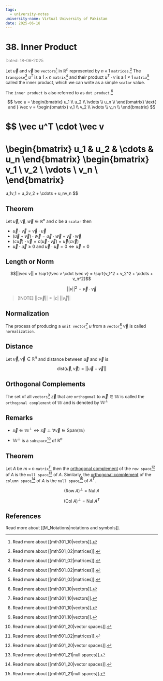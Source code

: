 ```yaml
---
tags:
  - university-notes
university-name: Virtual University of Pakistan
date: 2025-06-18
---
```


# 38. Inner Product

<span style="color: gray;">Dated: 18-06-2025</span>

Let $\vec u$ and $\vec v$ be `vectors`[^1] in $\mathbb R^n$ represented by $n \times 1$ `matrices`.[^2] The `transpose`[^2] $u^T$ is a $1 \times n$ `matrix`[^2] and their product $u^T \cdot v$ is a $1 \times 1$ `matrix`[^2] called the inner product, which we can write as a simple `scalar` value.

The `inner product` is also referred to as `dot product`.[^1]

$$
\vec u =
\begin{bmatrix}
	u_1 \\
	u_2 \\
	\vdots \\
	u_n \\
\end{bmatrix}
\text{ and }
\vec v =
\begin{bmatrix}
	v_1 \\
	v_2 \\
	\vdots \\
	v_n \\
\end{bmatrix}
$$

$$
\vec u^T \cdot \vec v
=
\begin{bmatrix}
	u_1 & u_2 & \cdots & u_n
\end{bmatrix}
\begin{bmatrix}
	v_1 \\
	v_2 \\
	\vdots \\
	v_n \\
\end{bmatrix}
=
u_1v_1 + u_2v_2 + \cdots + u_nv_n
$$

## Theorem

Let $\vec u, \vec v, \vec w \in \mathbb R^n$ and $c$ be a `scalar` then

- $\vec u \cdot \vec v = \vec v \cdot \vec u$
- $(\vec u + \vec v) \cdot \vec w = \vec u \cdot \vec w + \vec v \cdot \vec w$
- $(c \vec u) \cdot \vec v = c(\vec u \cdot \vec v) = \vec u (c \vec v)$
- $\vec u \cdot \vec u \ge 0$ and $\vec u \cdot \vec u = 0 \iff \vec u = 0$

## Length or Norm

$$||\vec v|| = \sqrt{\vec v \cdot \vec v} = \sqrt{v_1^2 + v_2^2 + \cdots + v_n^2}$$

$$||v||^2 = \vec v \cdot \vec v$$

> [!NOTE] $||c \vec v|| = |c| \ ||\vec v||$

## Normalization

The process of producing a `unit vector`[^1] $u$ from a `vector`[^1] $\vec v$ is called `normalization`.

## Distance

Let $\vec u, \vec v \in \mathbb R^n$ and distance between $\vec u$ and $\vec v$ is  

$$\text{dist}(\vec u, \vec v) = ||\vec u - \vec v||$$

## Orthogonal Complements

The set of all `vectors`[^1] $\vec z$ that are `orthogonal` to $\vec w \in \mathbb W$ is called the `orthogonal complement` of $\mathbb W$ and is denoted by $\mathbb W^{\perp}$

## Remarks

- $\vec x \in \mathbb W^\perp \iff \vec x \perp \forall \vec v \in \text{Span}(\mathbb W)$

- $\mathbb W^\perp$ is a `subspace`[^3] of $\mathbb R^n$

## Theorem

Let $A$ be $m \times n$ `matrix`[^2] then the [orthogonal complement](#orthogonal-complements) of the `row space`[^3] of $A$ is the `null space`[^4] of $A$. Similarly, the [orthogonal complement](#orthogonal-complements) of the `column space`[^3] of $A$ is the `null space`[^4] of $A^T$.  

$$(\text{Row } A)^\perp = \text{Nul } A$$

$$(\text{Col } A)^\perp = \text{Nul } A^T$$

## References

Read more about [[M_Notations|notations and symbols]].

[^1]: Read more about [[mth301_10|vectors]].
[^2]: Read more about [[mth501_02|matrices]].
[^3]: Read more about [[mth501_20|vector spaces]].
[^4]: Read more about [[mth501_21|null spaces]].